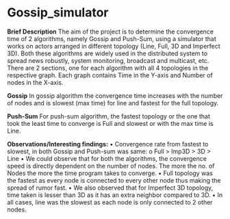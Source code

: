 # Gossip_simulator
**Brief Description**
The aim of the project is to determine the convergence time of 2 algorithms, namely Gossip and Push-Sum, using a simulator that works on actors arranged in different topology (Line, Full, 3D and Imperfect 3D). Both these algorithms are widely used in the distributed system to spread news robustly, system monitoring, broadcast and multicast, etc.
There are 2 sections, one for each algorithm with all 4 topologies in the respective graph. Each graph contains Time in the Y-axis and Number of nodes in the X-axis.

**Gossip**
In gossip algorithm the convergence time increases with the number of nodes and is slowest (max time) for line and fastest for the full topology.

**Push-Sum**
For push-sum algorithm, the fastest topology or the one that took the least time to converge is Full and slowest or with the max time is Line.

**Observations/Interesting findings:**
• Convergence rate from fastest to slowest, in both Gossip and Push-sum was same: o Full > Imp3D > 3D > Line
• We could observe that for both the algorithms, the convergence speed is directly dependent on the number of nodes. The more the no. of Nodes the more the time program takes to converge.
• Full topology was the fastest as every node is connected to every other node thus making the spread of rumor fast.
• We also observed that for Imperfect 3D topology, time taken is lesser than 3D as it has an extra neighbor compared to 3D.
• In all cases, line was the slowest as each node is only connected to 2 other nodes.
